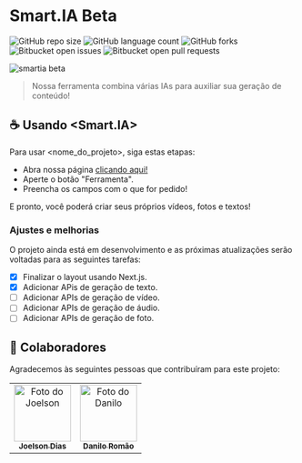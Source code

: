 # Smart.IA Beta

![GitHub repo size](https://img.shields.io/github/repo-size/iuricode/README-template?style=for-the-badge)
![GitHub language count](https://img.shields.io/github/languages/count/iuricode/README-template?style=for-the-badge)
![GitHub forks](https://img.shields.io/github/forks/iuricode/README-template?style=for-the-badge)
![Bitbucket open issues](https://img.shields.io/bitbucket/issues/iuricode/README-template?style=for-the-badge)
![Bitbucket open pull requests](https://img.shields.io/bitbucket/pr-raw/iuricode/README-template?style=for-the-badge)

<img src="./img/smartia.png" alt="smartia beta">

> Nossa ferramenta combina várias IAs para auxiliar sua geração de conteúdo!

## ☕ Usando <Smart.IA>

Para usar <nome_do_projeto>, siga estas etapas:

- Abra nossa página <a href="https://idrispukke.github.io/smartia-tcc/">clicando aqui!</a>
- Aperte o botão "Ferramenta".
- Preencha os campos com o que for pedido!

E pronto, você poderá criar seus próprios vídeos, fotos e textos!

### Ajustes e melhorias

O projeto ainda está em desenvolvimento e as próximas atualizações serão voltadas para as seguintes tarefas:

- [x] Finalizar o layout usando Next.js.
- [x] Adicionar APis de geração de texto.
- [ ] Adicionar APIs de geração de vídeo.
- [ ] Adicionar APIs de geração de áudio.
- [ ] Adicionar APIs de geração de foto.

## 🤝 Colaboradores

Agradecemos às seguintes pessoas que contribuíram para este projeto:

<table>
  <tr>
    <td align="center">
      <a href="https://github.com/joelsondiasti" title="blank">
        <img src="https://avatars.githubusercontent.com/u/38875073?v=4" width="100px;" alt="Foto do Joelson"/><br>
        <sub>
          <b>Joelson Dias</b>
        </sub>
      </a>
    </td>
    <td align="center">
      <a href="https://github.com/DaniloDevs" title="blank">
        <img src="https://avatars.githubusercontent.com/u/106762799?v=4" width="100px;" alt="Foto do Danilo"/><br>
        <sub>
          <b>Danilo Romão</b>
        </sub>
      </a>
    </td>
  </tr>
</table>
